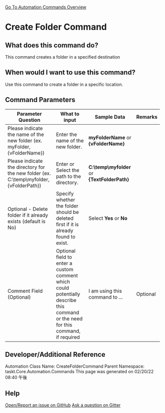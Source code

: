 <!--TITLE: Create Folder Command -->
<!-- SUBTITLE: a command in the Folder Operation Commands group. -->
[Go To Automation Commands Overview](/automation-commands.md)


# Create Folder Command


## What does this command do?
This command creates a folder in a specified destination


## When would I want to use this command?
Use this command to create a folder in a specific location.


## Command Parameters
| Parameter Question   	| What to input  	|  Sample Data 	| Remarks  	|
| ---                    | ---               | ---           | ---       |
|Please indicate the name of the new folder (ex. myFolder, {vFolderName})|Enter the name of the new folder.|**myFolderName** or **{vFolderName}**||
|Please indicate the directory for the new folder (ex. C:\temp\myfolder, {vFolderPath})|Enter or Select the path to the directory.|**C:\temp\myfolder** or **{TextFolderPath}**||
|Optional - Delete folder if it already exists (default is No)|Specify whether the folder should be deleted first if it is already found to exist.|Select **Yes** or **No**||
|Comment Field (Optional)|Optional field to enter a custom comment which could potentially describe this command or the need for this command, if required|I am using this command to ...|Optional|










## Developer/Additional Reference
Automation Class Name: CreateFolderCommand
Parent Namespace: taskt.Core.Automation.Commands
This page was generated on 02/20/22 08:40 午後


## Help
[Open/Report an issue on GitHub](https://github.com/saucepleez/taskt/issues/new)
[Ask a question on Gitter](https://gitter.im/taskt-rpa/Lobby)
